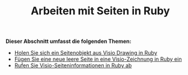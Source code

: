 ﻿---
title: Arbeiten mit Seiten in Ruby
type: docs
weight: 40
url: /de/java/working-with-pages-in-ruby/
---
**Dieser Abschnitt umfasst die folgenden Themen:**

- [Holen Sie sich ein Seitenobjekt aus Visio Drawing in Ruby](/diagram/de/java/get-a-page-object-from-visio-drawing-in-ruby/)
- [Fügen Sie eine neue leere Seite in eine Visio-Zeichnung in Ruby ein](/diagram/de/java/insert-a-new-blank-page-into-a-visio-drawing-in-ruby/)
- [Rufen Sie Visio-Seiteninformationen in Ruby ab](/diagram/de/java/retrieve-visio-page-information-in-ruby/)
